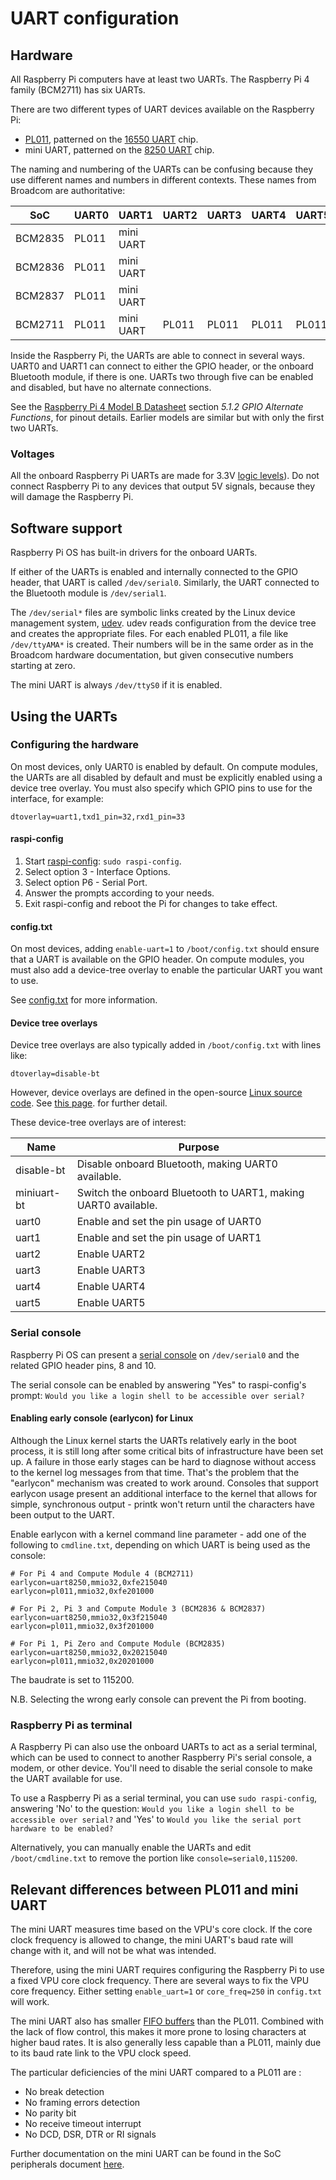 # UART configuration

## Hardware

All Raspberry Pi computers have at least two UARTs. The Raspberry Pi 4 family (BCM2711) has six UARTs.

There are two different types of UART devices available on the Raspberry Pi:
* [PL011](http://infocenter.arm.com/help/index.jsp?topic=/com.arm.doc.ddi0183g/index.html), patterned on the [16550 UART](https://en.wikipedia.org/wiki/16550_UART) chip.
* mini UART, patterned on the [8250 UART](https://en.wikipedia.org/wiki/8250_UART) chip.

The naming and numbering of the UARTs can be confusing because they use different names and numbers in different contexts. These names from Broadcom are authoritative:

| SoC | UART0 | UART1 | UART2 | UART3 | UART4 | UART5 |
| --- | --- | --- | --- | --- | --- | --- |
| BCM2835 | PL011 | mini UART |
| BCM2836 | PL011 | mini UART |
| BCM2837 | PL011 | mini UART |
| BCM2711 | PL011 | mini UART | PL011 | PL011 | PL011 | PL011 |

Inside the Raspberry Pi, the UARTs are able to connect in several ways. UART0 and UART1 can connect to either the GPIO header, or the onboard Bluetooth module, if there is one. UARTs two through five can be enabled and disabled, but have no alternate connections.

See the [Raspberry Pi 4 Model B Datasheet](../hardware/raspberrypi/bcm2711/rpi_DATA_2711_1p0_preliminary.pdf) section _5.1.2 GPIO Alternate Functions_, for pinout details. Earlier models are similar but with only the first two UARTs.

### Voltages

All the onboard Raspberry Pi UARTs are made for 3.3V [logic levels](https://en.wikipedia.org/wiki/Logic_level)). Do not connect Raspberry Pi to any devices that output 5V signals, because they will damage the Raspberry Pi.

## Software support

Raspberry Pi OS has built-in drivers for the onboard UARTs.

If either of the UARTs is enabled and internally connected to the GPIO header, that UART is called `/dev/serial0`. Similarly, the UART connected to the Bluetooth module is `/dev/serial1`.

The `/dev/serial*` files are symbolic links created by the Linux device management system, [udev](https://en.wikipedia.org/wiki/Udev). udev reads configuration from the device tree and creates the appropriate files. For each enabled PL011, a file like `/dev/ttyAMA*` is created. Their numbers will be in the same order as in the Broadcom hardware documentation, but given consecutive numbers starting at zero.

The mini UART is always `/dev/ttyS0` if it is enabled.

## Using the UARTs

### Configuring the hardware

On most devices, only UART0 is enabled by default. On compute modules, the UARTs are all disabled by default and must be explicitly enabled using a device tree overlay. You must also specify which GPIO pins to use for the interface, for example:

```
dtoverlay=uart1,txd1_pin=32,rxd1_pin=33
```

#### raspi-config

1. Start [raspi-config](raspi-config.md): `sudo raspi-config`.
1. Select option 3 - Interface Options.
1. Select option P6 - Serial Port.
1. Answer the prompts according to your needs.
1. Exit raspi-config and reboot the Pi for changes to take effect.

#### config.txt

On most devices, adding `enable-uart=1` to `/boot/config.txt` should ensure that a UART is available on the GPIO header. On compute modules, you must also add a device-tree overlay to enable the particular UART you want to use.

See [config.txt](config-txt/README.md) for more information.

#### Device tree overlays

Device tree overlays are also typically added in `/boot/config.txt` with lines like:
```
dtoverlay=disable-bt
```
However, device overlays are defined in the open-source [Linux source code](https://github.com/raspberrypi/linux). See [this page](device-tree.md). for further detail.

These device-tree overlays are of interest:

| Name | Purpose |
|---|---|
| disable-bt | Disable onboard Bluetooth, making UART0 available. |
| miniuart-bt | Switch the onboard Bluetooth to UART1, making UART0 available. |
| uart0 | Enable and set the pin usage of UART0 |
| uart1 | Enable and set the pin usage of UART1 |
| uart2 | Enable UART2 |
| uart3 | Enable UART3 |
| uart4 | Enable UART4 |
| uart5 | Enable UART5 |

### Serial console

Raspberry Pi OS can present a [serial console](https://en.wikipedia.org/wiki/System_console) on `/dev/serial0` and the related GPIO header pins, 8 and 10.

The serial console can be enabled by answering "Yes" to raspi-config's prompt: `Would you like a login shell to be accessible over serial?`

#### Enabling early console (earlycon) for Linux

Although the Linux kernel starts the UARTs relatively early in the boot process, it is still long after some critical bits of infrastructure have been set up. A failure in those early stages can be hard to diagnose without access to the kernel log messages from that time. That's the problem that the "earlycon" mechanism was created to work around. Consoles that support earlycon usage present an additional interface to the kernel that allows for simple, synchronous output - printk won't return until the characters have been output to the UART.

Enable earlycon with a kernel command line parameter - add one of the following to `cmdline.txt`, depending on which UART is being used as the console:
```
# For Pi 4 and Compute Module 4 (BCM2711)
earlycon=uart8250,mmio32,0xfe215040
earlycon=pl011,mmio32,0xfe201000

# For Pi 2, Pi 3 and Compute Module 3 (BCM2836 & BCM2837)
earlycon=uart8250,mmio32,0x3f215040
earlycon=pl011,mmio32,0x3f201000

# For Pi 1, Pi Zero and Compute Module (BCM2835)
earlycon=uart8250,mmio32,0x20215040
earlycon=pl011,mmio32,0x20201000
```
The baudrate is set to 115200.

N.B. Selecting the wrong early console can prevent the Pi from booting.

### Raspberry Pi as terminal

A Raspberry Pi can also use the onboard UARTs to act as a serial terminal, which can be used to connect to another Raspberry Pi's serial console, a modem, or other device. You'll need to disable the serial console to make the UART available for use.

To use a Raspberry Pi as a serial terminal, you can use `sudo raspi-config`, answering 'No' to the question: `Would you like a login shell to be accessible over serial?` and 'Yes' to `Would you like the serial port hardware to be enabled?`

Alternatively, you can manually enable the UARTs and edit `/boot/cmdline.txt` to remove the portion like `console=serial0,115200`.


## Relevant differences between PL011 and mini UART

The mini UART measures time based on the VPU's core clock. If the core clock frequency is allowed to change, the mini UART's baud rate will change with it, and will not be what was intended.

Therefore, using the mini UART requires configuring the Raspberry Pi to use a fixed VPU core clock frequency. There are several ways to fix the VPU core frequency. Either setting `enable_uart=1` or `core_freq=250` in `config.txt` will work.

The mini UART also has smaller [FIFO buffers](https://en.wikipedia.org/wiki/Data_buffer#Telecommunication_buffer) than the PL011. Combined with the lack of flow control, this makes it more prone to losing characters at higher baud rates. It is also generally less capable than a PL011, mainly due to its baud rate link to the VPU clock speed.

The particular deficiencies of the mini UART compared to a PL011 are :
- No break detection
- No framing errors detection
- No parity bit
- No receive timeout interrupt
- No DCD, DSR, DTR or RI signals 

Further documentation on the mini UART can be found in the SoC peripherals document [here](../hardware/raspberrypi/bcm2835/BCM2835-ARM-Peripherals.pdf).

